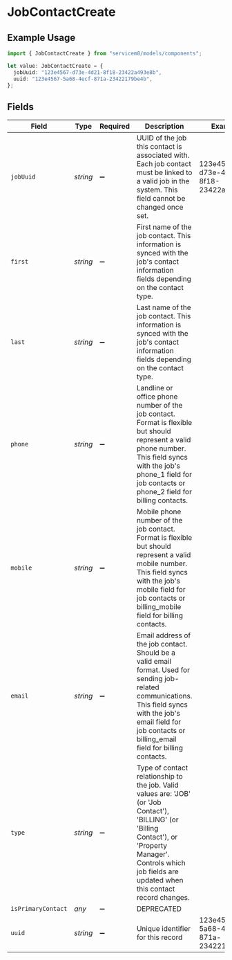 # JobContactCreate

## Example Usage

```typescript
import { JobContactCreate } from "servicem8/models/components";

let value: JobContactCreate = {
  jobUuid: "123e4567-d73e-4d21-8f18-23422a493e8b",
  uuid: "123e4567-5a68-4ecf-871a-23422179be4b",
};
```

## Fields

| Field                                                                                                                                                                                                                    | Type                                                                                                                                                                                                                     | Required                                                                                                                                                                                                                 | Description                                                                                                                                                                                                              | Example                                                                                                                                                                                                                  |
| ------------------------------------------------------------------------------------------------------------------------------------------------------------------------------------------------------------------------ | ------------------------------------------------------------------------------------------------------------------------------------------------------------------------------------------------------------------------ | ------------------------------------------------------------------------------------------------------------------------------------------------------------------------------------------------------------------------ | ------------------------------------------------------------------------------------------------------------------------------------------------------------------------------------------------------------------------ | ------------------------------------------------------------------------------------------------------------------------------------------------------------------------------------------------------------------------ |
| `jobUuid`                                                                                                                                                                                                                | *string*                                                                                                                                                                                                                 | :heavy_minus_sign:                                                                                                                                                                                                       | UUID of the job this contact is associated with. Each job contact must be linked to a valid job in the system. This field cannot be changed once set.                                                                    | 123e4567-d73e-4d21-8f18-23422a493e8b                                                                                                                                                                                     |
| `first`                                                                                                                                                                                                                  | *string*                                                                                                                                                                                                                 | :heavy_minus_sign:                                                                                                                                                                                                       | First name of the job contact. This information is synced with the job's contact information fields depending on the contact type.                                                                                       |                                                                                                                                                                                                                          |
| `last`                                                                                                                                                                                                                   | *string*                                                                                                                                                                                                                 | :heavy_minus_sign:                                                                                                                                                                                                       | Last name of the job contact. This information is synced with the job's contact information fields depending on the contact type.                                                                                        |                                                                                                                                                                                                                          |
| `phone`                                                                                                                                                                                                                  | *string*                                                                                                                                                                                                                 | :heavy_minus_sign:                                                                                                                                                                                                       | Landline or office phone number of the job contact. Format is flexible but should represent a valid phone number. This field syncs with the job's phone_1 field for job contacts or phone_2 field for billing contacts.  |                                                                                                                                                                                                                          |
| `mobile`                                                                                                                                                                                                                 | *string*                                                                                                                                                                                                                 | :heavy_minus_sign:                                                                                                                                                                                                       | Mobile phone number of the job contact. Format is flexible but should represent a valid mobile number. This field syncs with the job's mobile field for job contacts or billing_mobile field for billing contacts.       |                                                                                                                                                                                                                          |
| `email`                                                                                                                                                                                                                  | *string*                                                                                                                                                                                                                 | :heavy_minus_sign:                                                                                                                                                                                                       | Email address of the job contact. Should be a valid email format. Used for sending job-related communications. This field syncs with the job's email field for job contacts or billing_email field for billing contacts. |                                                                                                                                                                                                                          |
| `type`                                                                                                                                                                                                                   | *string*                                                                                                                                                                                                                 | :heavy_minus_sign:                                                                                                                                                                                                       | Type of contact relationship to the job. Valid values are: 'JOB' (or 'Job Contact'), 'BILLING' (or 'Billing Contact'), or 'Property Manager'. Controls which job fields are updated when this contact record changes.    |                                                                                                                                                                                                                          |
| `isPrimaryContact`                                                                                                                                                                                                       | *any*                                                                                                                                                                                                                    | :heavy_minus_sign:                                                                                                                                                                                                       | DEPRECATED                                                                                                                                                                                                               |                                                                                                                                                                                                                          |
| `uuid`                                                                                                                                                                                                                   | *string*                                                                                                                                                                                                                 | :heavy_minus_sign:                                                                                                                                                                                                       | Unique identifier for this record                                                                                                                                                                                        | 123e4567-5a68-4ecf-871a-23422179be4b                                                                                                                                                                                     |
